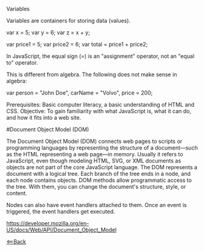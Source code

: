 
Variables

Variables are containers for storing data (values).




var x = 5;
var y = 6;
var z = x + y;




var price1 = 5;
var price2 = 6;
var total = price1 + price2;


In JavaScript, the equal sign (=) is an "assignment" operator, not an "equal to" operator.

This is different from algebra. The following does not make sense in algebra:




 <p id="demo"></p>

<script>
var carName = "Volvo";
document.getElementById("demo").innerHTML = carName;
</script> 


var person = "John Doe", carName = "Volvo", price = 200;


Prerequisites: 	Basic computer literacy, a basic understanding of HTML and CSS.
Objective: 	To gain familiarity with what JavaScript is, what it can do, and how it fits into a web site.

#Document Object Model (DOM)

The Document Object Model (DOM) connects web pages to scripts or programming languages by representing the structure of a document—such as the HTML representing a web page—in memory. Usually it refers to JavaScript, even though modeling HTML, SVG, or XML documents as objects are not part of the core JavaScript language. The DOM represents a document with a logical tree. Each branch of the tree ends in a node, and each node contains objects. DOM methods allow programmatic access to the tree. With them, you can change the document's structure, style, or content.

Nodes can also have event handlers attached to them. Once an event is triggered, the event handlers get executed.

https://developer.mozilla.org/en-US/docs/Web/API/Document_Object_Model





[<==Back](README.md)



